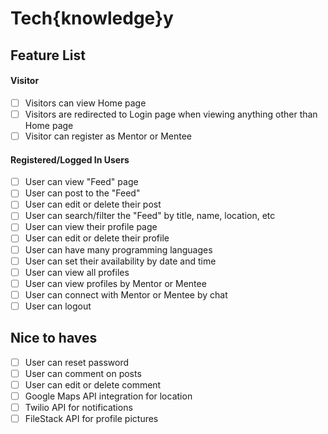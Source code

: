 # Tech{knowledge}y

## Feature List
#### Visitor
- [ ] Visitors can view Home page
- [ ] Visitors are redirected to Login page when viewing anything other than Home page
- [ ] Visitor can register as Mentor or Mentee

#### Registered/Logged In Users
- [ ] User can view "Feed" page
- [ ] User can post to the "Feed"
- [ ] User can edit or delete their post
- [ ] User can search/filter the "Feed" by title, name, location, etc
- [ ] User can view their profile page
- [ ] User can edit or delete their profile
- [ ] User can have many programming languages
- [ ] User can set their availability by date and time
- [ ] User can view all profiles
- [ ] User can view profiles by Mentor or Mentee
- [ ] User can connect with Mentor or Mentee by chat
- [ ] User can logout

## Nice to haves
- [ ] User can reset password
- [ ] User can comment on posts
- [ ] User can edit or delete comment
- [ ] Google Maps API integration for location
- [ ] Twilio API for notifications
- [ ] FileStack API for profile pictures
